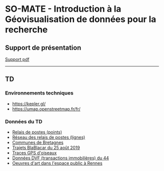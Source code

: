 # SO-MATE - Introduction à la Géovisualisation de données pour la recherche

## Support de présentation


[Support pdf](https://duckduckgo.com](https://github.com/bmericskay/SO-MATE/blob/main/Visualisation%20de%20donn%C3%A9es%20spatiales%20sur%20le%20Web.pdf)https://github.com/bmericskay/SO-MATE/blob/main/Visualisation%20de%20donn%C3%A9es%20spatiales%20sur%20le%20Web.pdf)


<hr>

## TD 

### Environnements techniques

* https://kepler.gl/
* https://umap.openstreetmap.fr/fr/


### Données du TD 

* [Relais de postes (points)](https://github.com/bmericskay/SO-MATE/blob/main/1_relaisPoste.geojson)
* [Réseau des relais de postes (lignes)](https://github.com/bmericskay/SO-MATE/blob/main/1_Routes_Relaispostes.geojson)
* [Communes de Bretagnes](https://github.com/bmericskay/SO-MATE/blob/main/2_CommunesBZH.geojson)
* [Trajets BlaBlacar du 25 août 2019](https://github.com/bmericskay/SO-MATE/blob/main/4_24aout_trajetsgrandesvilles.geojson)
* [Traces GPS d'oiseaux](https://github.com/bmericskay/SO-MATE/blob/main/7_Oiseaux.csv)
* [Données DVF (transactions immobilières) du 44](https://github.com/bmericskay/SO-MATE/blob/main/6_DVF44.csv)
* [Oeuvres d'art dans l'espace public à Rennes](https://github.com/bmericskay/SO-MATE/blob/main/Oeuvres_Arts_Rennes.geojson)



